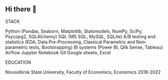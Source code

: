 ## Hi there 👋

<!--
**mellon2981/mellon2981** is a ✨ _special_ ✨ repository because its `README.md` (this file) appears on your GitHub profile.

Here are some ideas to get you started:

- 🔭 I’m currently working on ...
- 🌱 I’m currently learning ...
- 👯 I’m looking to collaborate on ...
- 🤔 I’m looking for help with ...
- 💬 Ask me about ...
- 📫 How to reach me: ...
- 😄 Pronouns: ...
- ⚡ Fun fact: ...
-->

STACK

Python (Pandas, Seaborn, Matplotlib, Statsmodels, NumPy, SciPy, Psycopg2, SQLAlchemy)
SQL (MS SQL, MySQL, SQLite)
A/B testing and statistics (EDA, Data Pre-Processing, Classical Parametric and Non-parametric tests, Bootstrapping)
BI systems (Power BI, Qlik Sense, Tableau)
Airflow
Jupyter Notebook
Git
Google sheets, Excel

EDUCATION

Novosibirsk State University, Faculty of Economics, Economics
2018-2022


